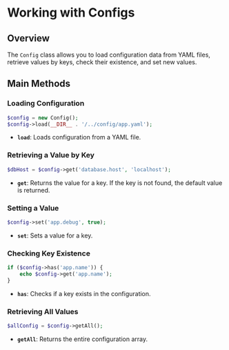 # Working with Configs

## Overview
The `Config` class allows you to load configuration data from YAML files, retrieve values by keys, check their existence, and set new values.

## Main Methods

### Loading Configuration
```php
$config = new Config();
$config->load(__DIR__ . '/../config/app.yaml');
```
- **`load`**: Loads configuration from a YAML file.

### Retrieving a Value by Key
```php
$dbHost = $config->get('database.host', 'localhost');
```
- **`get`**: Returns the value for a key. If the key is not found, the default value is returned.

### Setting a Value
```php
$config->set('app.debug', true);
```
- **`set`**: Sets a value for a key.

### Checking Key Existence
```php
if ($config->has('app.name')) {
    echo $config->get('app.name');
}
```
- **`has`**: Checks if a key exists in the configuration.

### Retrieving All Values
```php
$allConfig = $config->getAll();
```
- **`getAll`**: Returns the entire configuration array.
